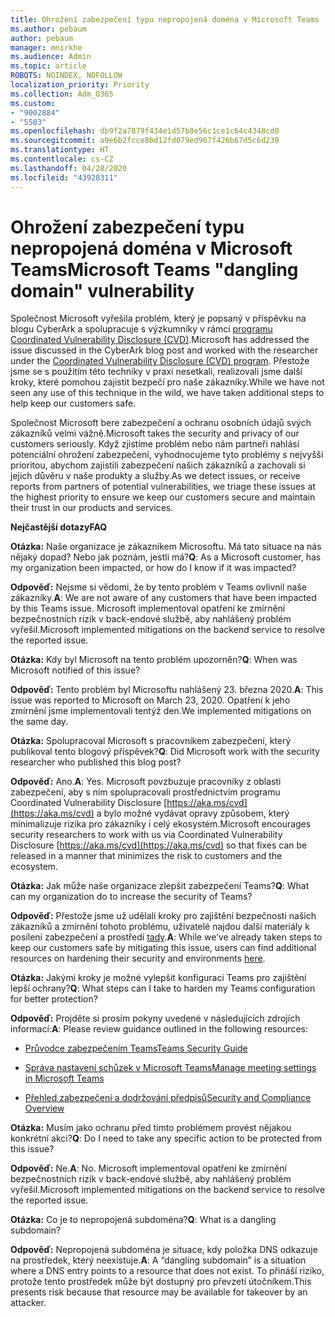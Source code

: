 ```yaml
---
title: Ohrožení zabezpečení typu nepropojená doména v Microsoft Teams
ms.author: pebaum
author: pebaum
manager: mnirkhe
ms.audience: Admin
ms.topic: article
ROBOTS: NOINDEX, NOFOLLOW
localization_priority: Priority
ms.collection: Adm_O365
ms.custom:
- "9002884"
- "5503"
ms.openlocfilehash: db9f2a7879f434e1d57b8e56c1ce1c64c4348cd0
ms.sourcegitcommit: a9e6b2fcce8bd12fd079ed967f426b67d5c6d239
ms.translationtype: HT
ms.contentlocale: cs-CZ
ms.lasthandoff: 04/28/2020
ms.locfileid: "43928311"
---
```

# <a name="microsoft-teams-dangling-domain-vulnerability"></a><span data-ttu-id="ff44e-102">Ohrožení zabezpečení typu nepropojená doména v Microsoft Teams</span><span class="sxs-lookup"><span data-stu-id="ff44e-102">Microsoft Teams "dangling domain" vulnerability</span></span>

<span data-ttu-id="ff44e-103">Společnost Microsoft vyřešila problém, který je popsaný v příspěvku na blogu CyberArk a spolupracuje s výzkumníky v rámci [programu Coordinated Vulnerability Disclosure (CVD)](https://aka.ms/cvd).</span><span class="sxs-lookup"><span data-stu-id="ff44e-103">Microsoft has addressed the issue discussed in the CyberArk blog post and worked with the researcher under the [Coordinated Vulnerability Disclosure (CVD) program](https://aka.ms/cvd).</span></span> <span data-ttu-id="ff44e-104">Přestože jsme se s použitím této techniky v praxi nesetkali, realizovali jsme další kroky, které pomohou zajistit bezpečí pro naše zákazníky.</span><span class="sxs-lookup"><span data-stu-id="ff44e-104">While we have not seen any use of this technique in the wild, we have taken additional steps to help keep our customers safe.</span></span>

<span data-ttu-id="ff44e-105">Společnost Microsoft bere zabezpečení a ochranu osobních údajů svých zákazníků velmi vážně.</span><span class="sxs-lookup"><span data-stu-id="ff44e-105">Microsoft takes the security and privacy of our customers seriously.</span></span> <span data-ttu-id="ff44e-106">Když zjistíme problém nebo nám partneři nahlásí potenciální ohrožení zabezpečení, vyhodnocujeme tyto problémy s nejvyšší prioritou, abychom zajistili zabezpečení našich zákazníků a zachovali si jejich důvěru v naše produkty a služby.</span><span class="sxs-lookup"><span data-stu-id="ff44e-106">As we detect issues, or receive reports from partners of potential vulnerabilities, we triage these issues at the highest priority to ensure we keep our customers secure and maintain their trust in our products and services.</span></span>

<span data-ttu-id="ff44e-107">**Nejčastější dotazy**</span><span class="sxs-lookup"><span data-stu-id="ff44e-107">**FAQ**</span></span>

<span data-ttu-id="ff44e-108">**Otázka:** Naše organizace je zákazníkem Microsoftu. Má tato situace na nás nějaký dopad? Nebo jak poznám, jestli má?</span><span class="sxs-lookup"><span data-stu-id="ff44e-108">**Q**: As a Microsoft customer, has my organization been impacted, or how do I know if it was impacted?</span></span>

<span data-ttu-id="ff44e-109">**Odpověď:** Nejsme si vědomi, že by tento problém v Teams ovlivnil naše zákazníky.</span><span class="sxs-lookup"><span data-stu-id="ff44e-109">**A**: We are not aware of any customers that have been impacted by this Teams issue.</span></span> <span data-ttu-id="ff44e-110">Microsoft implementoval opatření ke zmírnění bezpečnostních rizik v back-endové službě, aby nahlášený problém vyřešil.</span><span class="sxs-lookup"><span data-stu-id="ff44e-110">Microsoft implemented mitigations on the backend service to resolve the reported issue.</span></span>

<span data-ttu-id="ff44e-111">**Otázka:** Kdy byl Microsoft na tento problém upozorněn?</span><span class="sxs-lookup"><span data-stu-id="ff44e-111">**Q**: When was Microsoft notified of this issue?</span></span>

<span data-ttu-id="ff44e-112">**Odpověď:** Tento problém byl Microsoftu nahlášený 23. března 2020.</span><span class="sxs-lookup"><span data-stu-id="ff44e-112">**A**: This issue was reported to Microsoft on March 23, 2020.</span></span> <span data-ttu-id="ff44e-113">Opatření k jeho zmírnění jsme implementovali tentýž den.</span><span class="sxs-lookup"><span data-stu-id="ff44e-113">We implemented mitigations on the same day.</span></span>

<span data-ttu-id="ff44e-114">**Otázka:** Spolupracoval Microsoft s pracovníkem zabezpečení, který publikoval tento blogový příspěvek?</span><span class="sxs-lookup"><span data-stu-id="ff44e-114">**Q**: Did Microsoft work with the security researcher who published this blog post?</span></span>

<span data-ttu-id="ff44e-115">**Odpověď:** Ano.</span><span class="sxs-lookup"><span data-stu-id="ff44e-115">**A**: Yes.</span></span> <span data-ttu-id="ff44e-116">Microsoft povzbuzuje pracovníky z oblasti zabezpečení, aby s ním spolupracovali prostřednictvím programu Coordinated Vulnerability Disclosure [https://aka.ms/cvd](https://aka.ms/cvd) a bylo možné vydávat opravy způsobem, který minimalizuje rizika pro zákazníky i celý ekosystém.</span><span class="sxs-lookup"><span data-stu-id="ff44e-116">Microsoft encourages security researchers to work with us via Coordinated Vulnerability Disclosure [https://aka.ms/cvd](https://aka.ms/cvd) so that fixes can be released in a manner that minimizes the risk to customers and the ecosystem.</span></span>  

<span data-ttu-id="ff44e-117">**Otázka:** Jak může naše organizace zlepšit zabezpečení Teams?</span><span class="sxs-lookup"><span data-stu-id="ff44e-117">**Q**: What can my organization do to increase the security of Teams?</span></span>  

<span data-ttu-id="ff44e-118">**Odpověď:** Přestože jsme už udělali kroky pro zajištění bezpečnosti našich zákazníků a zmírnění tohoto problému, uživatelé najdou další materiály k posílení zabezpečení a prostředí [tady](https://www.microsoft.com/microsoft-365/blog/2020/04/06/it-professionals-privacy-security-microsoft-teams/).</span><span class="sxs-lookup"><span data-stu-id="ff44e-118">**A**: While we’ve already taken steps to keep our customers safe by mitigating this issue, users can find additional resources on hardening their security and environments [here](https://www.microsoft.com/microsoft-365/blog/2020/04/06/it-professionals-privacy-security-microsoft-teams/).</span></span>  

<span data-ttu-id="ff44e-119">**Otázka:** Jakými kroky je možné vylepšit konfiguraci Teams pro zajištění lepší ochrany?</span><span class="sxs-lookup"><span data-stu-id="ff44e-119">**Q**: What steps can I take to harden my Teams configuration for better protection?</span></span>

<span data-ttu-id="ff44e-120">**Odpověď:** Projděte si prosím pokyny uvedené v následujících zdrojích informací:</span><span class="sxs-lookup"><span data-stu-id="ff44e-120">**A**: Please review guidance outlined in the following resources:</span></span> 

- [<span data-ttu-id="ff44e-121">Průvodce zabezpečením Teams</span><span class="sxs-lookup"><span data-stu-id="ff44e-121">Teams Security Guide</span></span>](https://docs.microsoft.com/microsoftteams/teams-security-guide)

- [<span data-ttu-id="ff44e-122">Správa nastavení schůzek v Microsoft Teams</span><span class="sxs-lookup"><span data-stu-id="ff44e-122">Manage meeting settings in Microsoft Teams</span></span>](https://docs.microsoft.com/microsoftteams/meeting-settings-in-teams)

- [<span data-ttu-id="ff44e-123">Přehled zabezpečení a dodržování předpisů</span><span class="sxs-lookup"><span data-stu-id="ff44e-123">Security and Compliance Overview</span></span>](https://docs.microsoft.com/microsoftteams/security-compliance-overview)

<span data-ttu-id="ff44e-124">**Otázka:** Musím jako ochranu před tímto problémem provést nějakou konkrétní akci?</span><span class="sxs-lookup"><span data-stu-id="ff44e-124">**Q**: Do I need to take any specific action to be protected from this issue?</span></span>

<span data-ttu-id="ff44e-125">**Odpověď:** Ne.</span><span class="sxs-lookup"><span data-stu-id="ff44e-125">**A**: No.</span></span> <span data-ttu-id="ff44e-126">Microsoft implementoval opatření ke zmírnění bezpečnostních rizik v back-endové službě, aby nahlášený problém vyřešil.</span><span class="sxs-lookup"><span data-stu-id="ff44e-126">Microsoft implemented mitigations on the backend service to resolve the reported issue.</span></span>

<span data-ttu-id="ff44e-127">**Otázka:** Co je to nepropojená subdoména?</span><span class="sxs-lookup"><span data-stu-id="ff44e-127">**Q**: What is a dangling subdomain?</span></span>

<span data-ttu-id="ff44e-128">**Odpověď:** Nepropojená subdoména je situace, kdy položka DNS odkazuje na prostředek, který neexistuje.</span><span class="sxs-lookup"><span data-stu-id="ff44e-128">**A**:  A “dangling subdomain” is a situation where a DNS entry points to a resource that does not exist.</span></span>  <span data-ttu-id="ff44e-129">To přináší riziko, protože tento prostředek může být dostupný pro převzetí útočníkem.</span><span class="sxs-lookup"><span data-stu-id="ff44e-129">This presents risk because that resource may be available for takeover by an attacker.</span></span>
